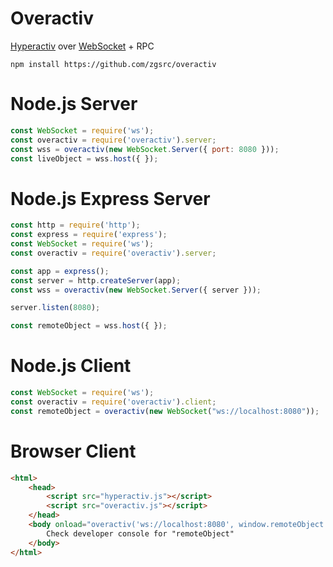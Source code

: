 # Overactiv
[Hyperactiv](https://github.com/zgsrc/hyperactiv) over [WebSocket](https://github.com/websockets/ws) + RPC

    npm install https://github.com/zgsrc/overactiv
    
# Node.js Server

```javascript
const WebSocket = require('ws');
const overactiv = require('overactiv').server;
const wss = overactiv(new WebSocket.Server({ port: 8080 }));
const liveObject = wss.host({ });
```

# Node.js Express Server

```javascript
const http = require('http');
const express = require('express');
const WebSocket = require('ws');
const overactiv = require('overactiv').server;

const app = express();
const server = http.createServer(app);
const wss = overactiv(new WebSocket.Server({ server }));

server.listen(8080);

const remoteObject = wss.host({ });

```

# Node.js Client

```javascript
const WebSocket = require('ws');
const overactiv = require('overactiv').client;
const remoteObject = overactiv(new WebSocket("ws://localhost:8080"));
```

# Browser Client

```html
<html>
    <head>
        <script src="hyperactiv.js"></script>    
        <script src="overactiv.js"></script>
    </head>
    <body onload="overactiv('ws://localhost:8080', window.remoteObject = { })">
        Check developer console for "remoteObject"
    </body>
</html>
```